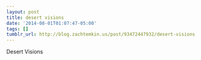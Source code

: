 ```yaml
---
layout: post
title: desert visions
date: '2014-08-01T01:07:47-05:00'
tags: []
tumblr_url: http://blog.zachtemkin.us/post/93472447932/desert-visions
---
```

Desert Visions
